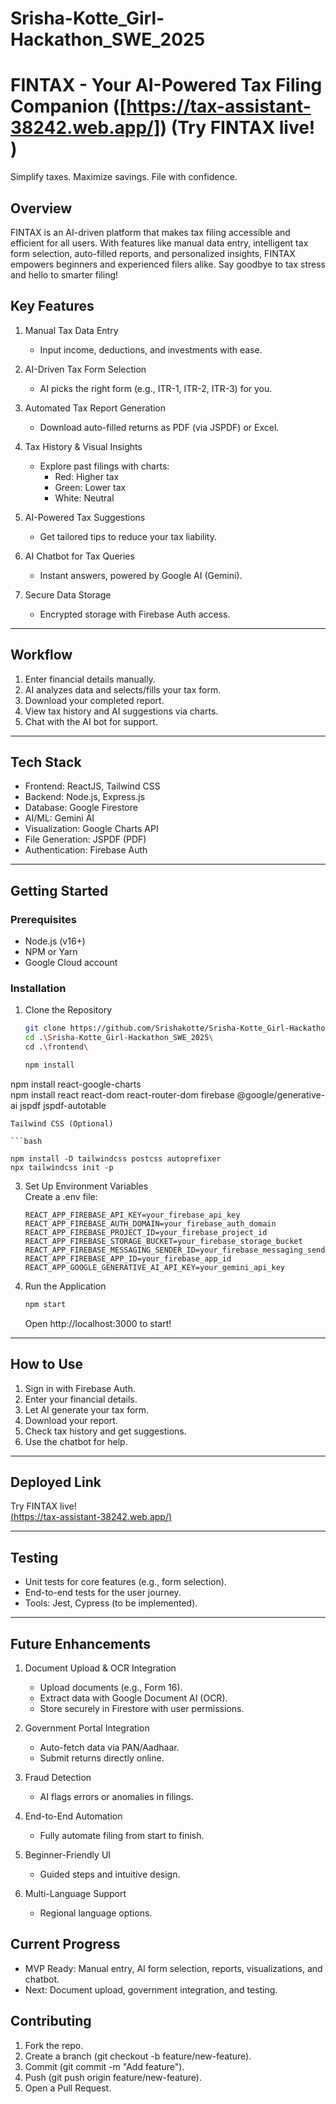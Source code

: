 # Srisha-Kotte_Girl-Hackathon_SWE_2025

# FINTAX - Your AI-Powered Tax Filing Companion  ([https://tax-assistant-38242.web.app/])   (Try FINTAX live! )
Simplify taxes. Maximize savings. File with confidence.  

## Overview  
FINTAX is an AI-driven platform that makes tax filing accessible and efficient for all users. With features like manual data entry, intelligent tax form selection, auto-filled reports, and personalized insights, FINTAX empowers beginners and experienced filers alike. Say goodbye to tax stress and hello to smarter filing!



## Key Features  

1. Manual Tax Data Entry  
   - Input income, deductions, and investments with ease.  

2. AI-Driven Tax Form Selection  
   - AI picks the right form (e.g., ITR-1, ITR-2, ITR-3) for you.  

3. Automated Tax Report Generation  
   - Download auto-filled returns as PDF (via JSPDF) or Excel.  

4. Tax History & Visual Insights  
   - Explore past filings with charts:  
     - Red: Higher tax  
     - Green: Lower tax  
     - White: Neutral  

5. AI-Powered Tax Suggestions  
   - Get tailored tips to reduce your tax liability.  

6. AI Chatbot for Tax Queries  
   - Instant answers, powered by Google AI (Gemini).  

7. Secure Data Storage  
   - Encrypted storage with Firebase Auth access.  

---

## Workflow  
1. Enter financial details manually.  
2. AI analyzes data and selects/fills your tax form.  
3. Download your completed report.  
4. View tax history and AI suggestions via charts.  
5. Chat with the AI bot for support.  

---

## Tech Stack  
- Frontend: ReactJS, Tailwind CSS  
- Backend: Node.js, Express.js  
- Database: Google Firestore  
- AI/ML: Gemini AI  
- Visualization: Google Charts API  
- File Generation: JSPDF (PDF)  
- Authentication: Firebase Auth  

---

## Getting Started  

### Prerequisites  
- Node.js (v16+)  
- NPM or Yarn  
- Google Cloud account  

### Installation  
1. Clone the Repository  
   ```bash  
   git clone https://github.com/Srishakotte/Srisha-Kotte_Girl-Hackathon_SWE_2025.git  
   cd .\Srisha-Kotte_Girl-Hackathon_SWE_2025\
   cd .\frontend\
   ```  
   ```bash  
   npm install  
  npm install react-google-charts  
   npm install react react-dom react-router-dom firebase @google/generative-ai jspdf jspdf-autotable  

   ```  
Tailwind CSS (Optional)

```bash

npm install -D tailwindcss postcss autoprefixer  
npx tailwindcss init -p
```

3. Set Up Environment Variables  
   Create a .env file:  
   ```plaintext  
   REACT_APP_FIREBASE_API_KEY=your_firebase_api_key  
   REACT_APP_FIREBASE_AUTH_DOMAIN=your_firebase_auth_domain  
   REACT_APP_FIREBASE_PROJECT_ID=your_firebase_project_id  
   REACT_APP_FIREBASE_STORAGE_BUCKET=your_firebase_storage_bucket  
   REACT_APP_FIREBASE_MESSAGING_SENDER_ID=your_firebase_messaging_sender_id  
   REACT_APP_FIREBASE_APP_ID=your_firebase_app_id  
   REACT_APP_GOOGLE_GENERATIVE_AI_API_KEY=your_gemini_api_key  
   ```  

4. Run the Application  
   ```bash  
   npm start  
   ```  
   Open http://localhost:3000 to start!  

---

## How to Use  
1. Sign in with Firebase Auth.  
2. Enter your financial details.  
3. Let AI generate your tax form.  
4. Download your report.  
5. Check tax history and get suggestions.  
6. Use the chatbot for help.  

---

## Deployed Link  
Try FINTAX live!  
[(https://tax-assistant-38242.web.app/)]([https://tax-assistant-38242.web.app/]) 

---

## Testing  

- Unit tests for core features (e.g., form selection).  
- End-to-end tests for the user journey.  
- Tools: Jest, Cypress (to be implemented).  

---

## Future Enhancements  

1. Document Upload & OCR Integration  
   - Upload documents (e.g., Form 16).  
   - Extract data with Google Document AI (OCR).  
   - Store securely in Firestore with user permissions.  

2. Government Portal Integration  
   - Auto-fetch data via PAN/Aadhaar.  
   - Submit returns directly online.  

3. Fraud Detection  
   - AI flags errors or anomalies in filings.  

4. End-to-End Automation  
   - Fully automate filing from start to finish.  

5. Beginner-Friendly UI  
   - Guided steps and intuitive design.  

6. Multi-Language Support  
   - Regional language options.  



## Current Progress  
- MVP Ready: Manual entry, AI form selection, reports, visualizations, and chatbot.  
- Next: Document upload, government integration, and testing.  



## Contributing  
1. Fork the repo.  
2. Create a branch (git checkout -b feature/new-feature).  
3. Commit (git commit -m "Add feature").  
4. Push (git push origin feature/new-feature).  
5. Open a Pull Request.  





